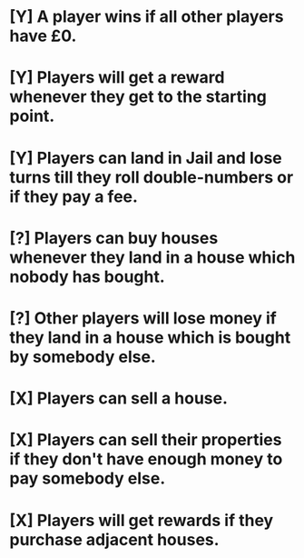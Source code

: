 # [Y] A player wins if all other players have £0.
# [Y] Players will get a reward whenever they get to the starting point.
# [Y] Players can land in Jail and lose turns till they roll double-numbers or if they pay a fee.
# [?] Players can buy houses whenever they land in a house which nobody has bought.
# [?] Other players will lose money if they land in a house which is bought by somebody else.
# [X] Players can sell a house.
# [X] Players can sell their properties if they don't have enough money to pay somebody else.
# [X] Players will get rewards if they purchase adjacent houses.
